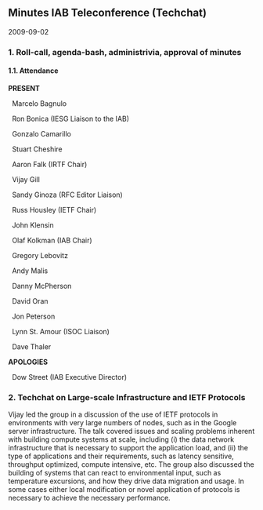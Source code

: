 
Minutes IAB Teleconference (Techchat)
-------------------------------------


2009-09-02


### 1. Roll-call, agenda-bash, administrivia, approval of minutes


#### 1.1. Attendance


**PRESENT**  

  Marcelo Bagnulo  

  Ron Bonica (IESG Liaison to the IAB)  

  Gonzalo Camarillo  

  Stuart Cheshire  

  Aaron Falk (IRTF Chair)  

  Vijay Gill  

  Sandy Ginoza (RFC Editor Liaison)  

  Russ Housley (IETF Chair)  

  John Klensin  

  Olaf Kolkman (IAB Chair)  

  Gregory Lebovitz  

  Andy Malis  

  Danny McPherson  

  David Oran  

  Jon Peterson  

  Lynn St. Amour (ISOC Liaison)  

  Dave Thaler  

**APOLOGIES**  

  Dow Street (IAB Executive Director)


### 2. Techchat on Large-scale Infrastructure and IETF Protocols


Vijay led the group in a discussion of the use of IETF protocols in environments with very large numbers of nodes, such as in the Google server infrastructure. The talk covered issues and scaling problems inherent with building compute systems at scale, including (i) the data network infrastructure that is necessary to support the application load, and (ii) the type of applications and their requirements, such as latency sensitive, throughput optimized, compute intensive, etc. The group also discussed the building of systems that can react to environmental input, such as temperature excursions, and how they drive data migration and usage. In some cases either local modification or novel application of protocols is necessary to achieve the necessary performance.


